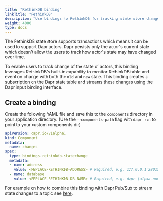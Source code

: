 ```yaml
---
title: "RethinkDB binding"
linkTitle: "RethinkDB"
description: "Use bindings to RethinkDB for tracking state store changes"
weight: 4000
type: docs
---
```


The RethinkDB state store supports transactions which means it can be used to support Dapr actors. Dapr persists only the actor's current state which doesn't allow the users to track how actor's state may have changed over time.

To enable users to track change of the state of actors, this binding leverages RethinkDB's built-in capability to monitor RethinkDB table and event on change with both the `old` and `new` state. This binding creates a subscription on the Dapr state table and streams these changes using the Dapr input binding interface. 

## Create a binding

Create the following YAML file and save this to the `components` directory in your application directory.
(Use the `--components-path` flag with `dapr run` to point to your custom components dir)

```yaml
apiVersion: dapr.io/v1alpha1
kind: Component
metadata:
  name: changes
spec:
  type: bindings.rethinkdb.statechange
  metadata:
  - name: address
    value: <REPLACE-RETHINKDB-ADDRESS> # Required, e.g. 127.0.0.1:28015 or rethinkdb.default.svc.cluster.local:28015).
  - name: database
    value: <REPLACE-RETHINKDB-DB-NAME> # Required, e.g. dapr (alpha-numerics only)
```

For example on how to combine this binding with Dapr Pub/Sub to stream state changes to a topic see [here](https://github.com/mchmarny/dapr-state-store-change-handler).

